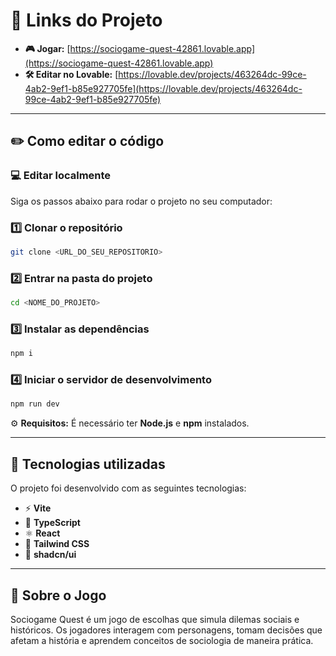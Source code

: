 

# 🔗 Links do Projeto

- **🎮 Jogar:** [https://sociogame-quest-42861.lovable.app](https://sociogame-quest-42861.lovable.app)
- **🛠️ Editar no Lovable:** [https://lovable.dev/projects/463264dc-99ce-4ab2-9ef1-b85e927705fe](https://lovable.dev/projects/463264dc-99ce-4ab2-9ef1-b85e927705fe)

---

## ✏️ Como editar o código

### 💻 Editar localmente

Siga os passos abaixo para rodar o projeto no seu computador:

### 1️⃣ Clonar o repositório

```bash
git clone <URL_DO_SEU_REPOSITORIO>
```

### 2️⃣ Entrar na pasta do projeto

```bash
cd <NOME_DO_PROJETO>
```

### 3️⃣ Instalar as dependências

```bash
npm i
```

### 4️⃣ Iniciar o servidor de desenvolvimento

```bash
npm run dev
```

⚙️ **Requisitos:**
É necessário ter **Node.js** e **npm** instalados.

---

## 🧰 Tecnologias utilizadas

O projeto foi desenvolvido com as seguintes tecnologias:

- ⚡ **Vite**
- 🧩 **TypeScript**
- ⚛️ **React**
- 🎨 **Tailwind CSS**
- 🧱 **shadcn/ui**

---

## 📖 Sobre o Jogo

Sociogame Quest é um jogo de escolhas que simula dilemas sociais e históricos. Os jogadores interagem com personagens, tomam decisões que afetam a história e aprendem conceitos de sociologia de maneira prática.
